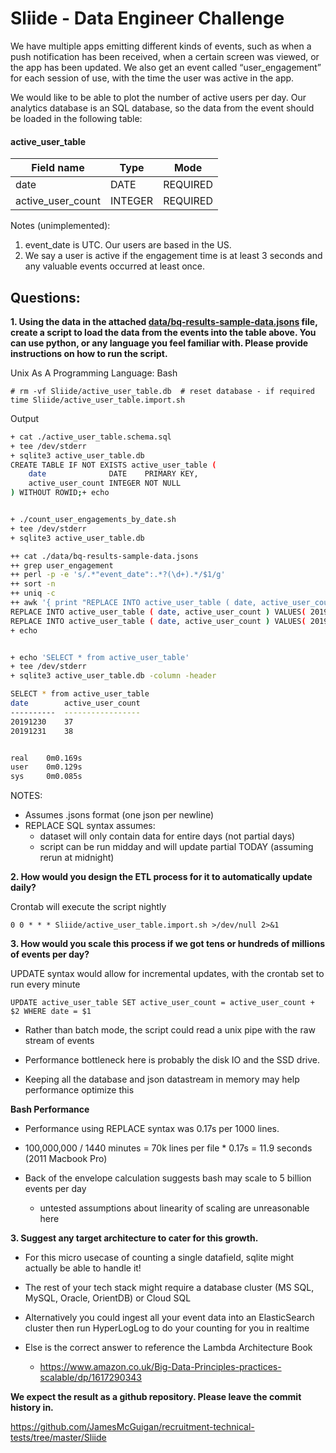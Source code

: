 # Sliide - Data Engineer Challenge

We have multiple apps emitting different kinds of events, such as when a push notification has been 
received, when a certain screen was viewed, or the app has been updated. We also get an event 
called “user_engagement” for each session of use, with the time the user was active in the app.

We would like to be able to plot the number of active users per day. Our analytics database is 
an SQL database, so the data from the event should be loaded in the following table:


#### active_user_table

| Field name        | Type    | Mode     |
| ----------------- | ------- | -------- |
| date              | DATE    | REQUIRED | 
| active_user_count | INTEGER | REQUIRED |


Notes (unimplemented):
1. event_date is UTC. Our users are based in the US.
2. We say a user is active if the engagement time is at least 3 seconds and any valuable
events occurred at least once.
                    


## Questions:
 
**1. Using the data in the attached [data/bq-results-sample-data.jsons](data/bq-results-sample-data.jsons) file, 
create a script to load the data from the events into the table above. You can use python, or any language you 
feel familiar with. Please provide instructions on how to run the script.**


Unix As A Programming Language: Bash
```
# rm -vf Sliide/active_user_table.db  # reset database - if required
time Sliide/active_user_table.import.sh
```

Output
```bash
+ cat ./active_user_table.schema.sql
+ tee /dev/stderr
+ sqlite3 active_user_table.db
CREATE TABLE IF NOT EXISTS active_user_table (
    date              DATE    PRIMARY KEY,
    active_user_count INTEGER NOT NULL
) WITHOUT ROWID;+ echo


+ ./count_user_engagements_by_date.sh
+ tee /dev/stderr
+ sqlite3 active_user_table.db

++ cat ./data/bq-results-sample-data.jsons
++ grep user_engagement
++ perl -p -e 's/.*"event_date":.*?(\d+).*/$1/g'
++ sort -n
++ uniq -c
++ awk '{ print "REPLACE INTO active_user_table ( date, active_user_count ) VALUES( "$2", "$1" );" }'
REPLACE INTO active_user_table ( date, active_user_count ) VALUES( 20191230, 37 );
REPLACE INTO active_user_table ( date, active_user_count ) VALUES( 20191231, 38 );
+ echo


+ echo 'SELECT * from active_user_table'
+ tee /dev/stderr
+ sqlite3 active_user_table.db -column -header

SELECT * from active_user_table
date        active_user_count
----------  -----------------
20191230    37               
20191231    38   


real    0m0.169s
user    0m0.129s
sys     0m0.085s                                                 
```

NOTES: 

- Assumes .jsons format (one json per newline)
- REPLACE SQL syntax assumes:
  - dataset will only contain data for entire days (not partial days)
  - script can be run midday and will update partial TODAY (assuming rerun at midnight)





**2. How would you design the ETL process for it to automatically update daily?**

Crontab will execute the script nightly 
```
0 0 * * * Sliide/active_user_table.import.sh >/dev/null 2>&1
```

**3. How would you scale this process if we got tens or hundreds of millions of events per day?**

UPDATE syntax would allow for incremental updates, with the crontab set to run every minute  
```
UPDATE active_user_table SET active_user_count = active_user_count + $2 WHERE date = $1
```

- Rather than batch mode, the script could read a unix pipe with the raw stream of events

- Performance bottleneck here is probably the disk IO and the SSD drive. 

- Keeping all the database and json datastream in memory may help performance optimize this


**Bash Performance** 

- Performance using REPLACE syntax was 0.17s per 1000 lines.

- 100,000,000 / 1440 minutes = 70k lines per file * 0.17s = 11.9 seconds (2011 Macbook Pro)

- Back of the envelope calculation suggests bash may scale to 5 billion events per day 
  - untested assumptions about linearity of scaling are unreasonable here 

 
**3. Suggest any target architecture to cater for this growth.**

- For this micro usecase of counting a single datafield, sqlite might actually be able to handle it!

- The rest of your tech stack might require a database cluster (MS SQL, MySQL, Oracle, OrientDB) or Cloud SQL 

- Alternatively you could ingest all your event data into an ElasticSearch cluster then run HyperLogLog to do your counting for you in realtime

- Else is the correct answer to reference the Lambda Architecture Book
  - https://www.amazon.co.uk/Big-Data-Principles-practices-scalable/dp/1617290343
  



**We expect the result as a github repository. Please leave the commit history in.**

https://github.com/JamesMcGuigan/recruitment-technical-tests/tree/master/Sliide

